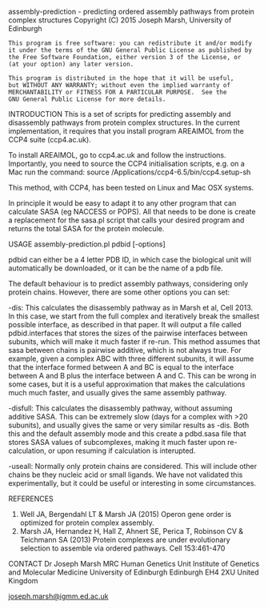 assembly-prediction - predicting ordered assembly pathways from protein complex structures
Copyright (C) 2015 Joseph Marsh, University of Edinburgh

    This program is free software: you can redistribute it and/or modify
    it under the terms of the GNU General Public License as published by
    the Free Software Foundation, either version 3 of the License, or
    (at your option) any later version.

    This program is distributed in the hope that it will be useful,
    but WITHOUT ANY WARRANTY; without even the implied warranty of
    MERCHANTABILITY or FITNESS FOR A PARTICULAR PURPOSE.  See the
    GNU General Public License for more details.

INTRODUCTION
This is a set of scripts for predicting assembly and disassembly pathways from protein complex structures. In the current implementation, it requires that you install program AREAIMOL from the CCP4 suite (ccp4.ac.uk). 

To install AREAIMOL, go to ccp4.ac.uk and follow the instructions. Importantly, you need to source the CCP4 initialisation scripts, e.g. on a Mac run the command: 
source /Applications/ccp4-6.5/bin/ccp4.setup-sh

This method, with CCP4, has been tested on Linux and Mac OSX systems.

In principle it would be easy to adapt it to any other program that can calculate SASA (eg NACCESS or POPS). All that needs to be done is create a replacement for the sasa.pl script that calls your desired program and returns the total SASA for the protein molecule.

USAGE
assembly-prediction.pl pdbid [-options]

pdbid can either be a 4 letter PDB ID, in which case the biological unit will automatically be downloaded, or it can be the name of a pdb file.

The default behaviour is to predict assembly pathways, considering only protein chains. However, there are some other options you can set:

-dis: This calculates the disassembly pathway as in Marsh et al, Cell 2013. In this case, we start from the full complex and iteratively break the smallest possible interface, as described in that paper. It will output a file called pdbid.interfaces that stores the sizes of the pairwise interfaces between subunits, which will make it much faster if re-run. This method assumes that sasa between chains is pairwise additive, which is not always true. For example, given a complex ABC with three different subunits, it will assume that the interface formed between A and BC is equal to the interface between A and B plus the interface between A and C. This can be wrong in some cases, but it is a useful approximation that makes the calculations much much faster, and usually gives the same assembly pathway.

-disfull: This calculates the disassembly pathway, without assuming additive SASA. This can be extremely slow (days for a complex with >20 subunits), and usually gives the same or very similar results as -dis. Both this and the default assembly mode and this create a pdbd.sasa file that stores SASA values of subcomplexes, making it much faster upon re-calculation, or upon resuming if calculation is interupted.

-useall: Normally only protein chains are considered. This will include other chains be they nucleic acid or small ligands. We have not validated this experimentally, but it could be useful or interesting in some circumstances.

REFERENCES

1) Well JA, Bergendahl LT & Marsh JA (2015) Operon gene order is optimized for protein complex assembly.
2) Marsh JA, Hernandez H, Hall Z, Ahnert SE, Perica T, Robinson CV & Teichmann SA (2013) Protein complexes are under evolutionary selection to assemble via ordered pathways. Cell 153:461-470

CONTACT
Dr Joseph Marsh
MRC Human Genetics Unit
Institute of Genetics and Molecular Medicine
University of Edinburgh
Edinburgh EH4 2XU
United Kingdom

joseph.marsh@igmm.ed.ac.uk
